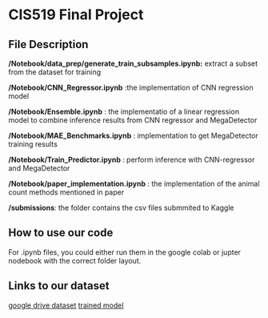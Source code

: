 # CIS519 Final Project

## File Description
**/Notebook/data_prep/generate_train_subsamples.ipynb:** 
extract a subset from the dataset for training

**/Notebook/CNN_Regressor.ipynb**                     :the implementation of CNN regression model

**/Notebook/Ensemble.ipynb**                           : the implementatio of a linear regression model to combine inference results from CNN regressor and MegaDetector

**/Notebook/MAE_Benchmarks.ipynb**                     : implementation to get MegaDetector training results

**/Notebook/Train_Predictor.ipynb**                    : perform inference with CNN-regressor and MegaDetector

**/Notebook/paper_implementation.ipynb**               : the implementation of the animal count methods mentioned in paper

**/submissions**: the folder contains the csv files submmited to Kaggle  

## How to use our code
For .ipynb files, you could either run them in the google colab or jupter nodebook with the correct folder layout.

## Links to our dataset

[google drive dataset](https://drive.google.com/drive/folders/1agY4343mgJ6gFnpjiIBTOUUgrR_h4rwg?usp=share_link)
[trained model](https://drive.google.com/drive/folders/1krGhYYNV08P6Dg4S9NvGfS-5Oew3HANX?usp=sharing)


